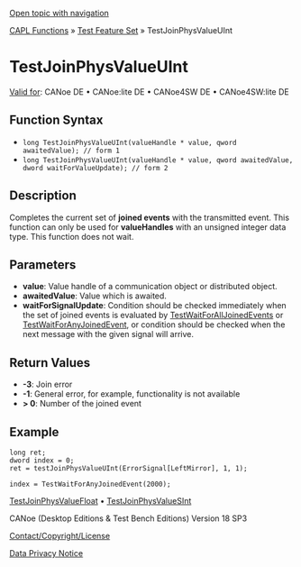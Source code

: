 [Open topic with navigation](../../../../../CANoeDEFamily.htm#Topics/CAPLFunctions/Test/Functions/CAPLfunctionTestJoinPhysValueUInt.md)

[CAPL Functions](../../CAPLfunctions.md) » [Test Feature Set](../CAPLfunctionsTFSOverview.md) » TestJoinPhysValueUInt

# TestJoinPhysValueUInt

[Valid for](../../../Shared/FeatureAvailability.md): CANoe DE • CANoe:lite DE • CANoe4SW DE • CANoe4SW:lite DE

## Function Syntax

- `long TestJoinPhysValueUInt(valueHandle * value, qword awaitedValue); // form 1`
- `long TestJoinPhysValueUInt(valueHandle * value, qword awaitedValue, dword waitForValueUpdate); // form 2`

## Description

Completes the current set of **joined events** with the transmitted event. This function can only be used for **valueHandles** with an unsigned integer data type. This function does not wait.

## Parameters

- **value**: Value handle of a communication object or distributed object.
- **awaitedValue**: Value which is awaited.
- **waitForSignalUpdate**: Condition should be checked immediately when the set of joined events is evaluated by [TestWaitForAllJoinedEvents](CAPLfunctionTestWaitForAllJoinedEvents.md) or [TestWaitForAnyJoinedEvent](CAPLfunctionTestWaitForAnyJoinedEvent.md), or condition should be checked when the next message with the given signal will arrive.

## Return Values

- **-3**: Join error
- **-1**: General error, for example, functionality is not available
- **> 0**: Number of the joined event

## Example

```plaintext
long ret;
dword index = 0;
ret = testJoinPhysValueUInt(ErrorSignal[LeftMirror], 1, 1);

index = TestWaitForAnyJoinedEvent(2000);
```

[TestJoinPhysValueFloat](CAPLfunctionTestJoinPhysValueFloat.md) • [TestJoinPhysValueSInt](CAPLfunctionTestJoinPhysValueSInt.md)

CANoe (Desktop Editions & Test Bench Editions) Version 18 SP3

[Contact/Copyright/License](../../../Shared/ContactCopyrightLicense.md)

[Data Privacy Notice](https://www.vector.com/int/en/company/get-info/privacy-policy/)
